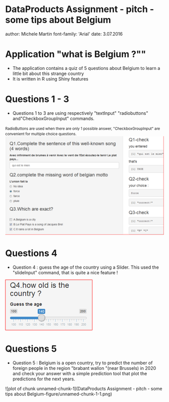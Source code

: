 DataProducts Assignment - pitch - some tips about Belgium
========================================================
author: Michele Martin
font-family: 'Arial'
date: 3.07.2016

Application "what is Belgium ?""
========================================================


- The application contains a quiz of 5 questions about Belgium to learn a little bit about this strange country
- It is written in R using Shiny features 

Questions 1 - 3
========================================================
- Questions 1 to 3   are using respectively "textInput" "radiobuttons" and"CheckboxGroupInput" commands. 

<small>RadioButtons are used when there are only 1 possible answer, "CheckboxGroupInput" are convenient for multiple choice questions.</small>
![alt text](Q1_3.png)

Questions  4
========================================================
- Question 4 : guess the age of the country using a Slider. This used the "slideInput" command, that is quite a nice feature !


![alt text](slider.png)


Questions  5
========================================================
- Question 5 : Belgium is a open country, try to predict the number of foreign people in the region "brabant wallon "(near Brussels) in 2020 and check your answer with a simple prediction tool that plot the predictions for the next  years.

![plot of chunk unnamed-chunk-1](DataProducts Assignment - pitch - some tips about Belgium-figure/unnamed-chunk-1-1.png)


